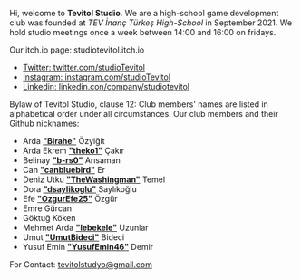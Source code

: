 Hi, welcome to **Tevitol Studio**. We are a high-school game development club was founded at *TEV İnanç Türkeş High-School* in September 2021. We hold studio meetings once a week between 14:00 and 16:00 on fridays.

Our itch.io page: studiotevitol.itch.io
- [Twitter: twitter.com/studioTevitol](https://twitter.com/studioTevitol)
- [Instagram: instagram.com/studioTevitol](https://instagram.com/studioTevitol)
- [Linkedin: linkedin.con/company/studiotevitol](https://linkedin.con/company/studiotevitol)

Bylaw of Tevitol Studio, clause 12: Club members' names are listed in alphabetical order under all circumstances.
Our club members and their Github nicknames:

- Arda **["Birahe"](https://www.github.com/birahe)** Özyiğit
- Arda Ekrem **["theko1"](https://www.github.com/theko1)**	Çakır
- Belinay	**["b-rs0"](https://www.github.com/b-rs0)** Arısaman 
- Can **["canbluebird"](https://www.github.com/canbluebird)** Er
- Deniz Utku **["TheWashingman"](https://www.github.com/thewashingman)** Temel
- Dora **["dsaylikoglu"](https://www.github.com/dsaylikoglu)** Saylıkoğlu
- Efe **["OzgurEfe25"](https://www.github.com/OzgurEfe25)**	Özgür
- Emre Gürcan
- Göktuğ Köken
- Mehmet Arda **["lebekele"](https://github.com/lebekele)** Uzunlar
- Umut **["UmutBideci"](https://github.com/UmutBideci)** Bideci 
- Yusuf Emin **["YusufEmin46"](https://www.github.com/yusufemin46)** Demir

For Contact: tevitolstudyo@gmail.com

